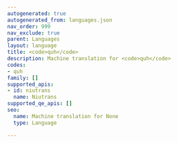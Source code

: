 ```yaml
---
autogenerated: true
autogenerated_from: languages.json
nav_order: 999
nav_exclude: true
parent: Languages
layout: language
title: <code>quh</code>
description: Machine translation for <code>quh</code>
codes:
- quh
family: []
supported_apis:
- id: niutrans
  name: Niutrans
supported_qe_apis: []
seo:
  name: Machine translation for None
  type: Language

---
```


